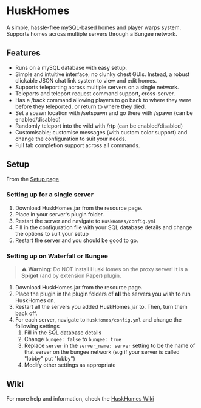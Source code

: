 # HuskHomes
A simple, hassle-free mySQL-based homes and player warps system. Supports homes across multiple servers through a Bungee network.

## Features
* Runs on a mySQL database with easy setup.
* Simple and intuitive interface; no clunky chest GUIs. Instead, a robust clickable JSON chat link system to view and edit homes. 
* Supports teleporting across multiple servers on a single network.
* Teleports and teleport request command support, cross-server.
* Has a /back command allowing players to go back to where they were before they teleported, or return to where they died.
* Set a spawn location with /setspawn and go there with /spawn (can be enabled/disabled)
* Randomly teleport into the wild with /rtp (can be enabled/disabled)
* Customisable; customise messages (with custom color support) and change the configuration to suit your needs.
* Full tab completion support across all commands.

## Setup
From the [Setup page](https://github.com/WiIIiam278/HuskHomesDocs/wiki/Setup)
### Setting up for a single server
1. Download HuskHomes.jar from the resource page.
2. Place in your server's plugin folder. 
3. Restart the server and navigate to `HuskHomes/config.yml`
4. Fill in the configuration file with your SQL database details and change the options to suit your setup
5. Restart the server and you should be good to go.

### Setting up on Waterfall or Bungee
> **⚠️ Warning**: Do NOT install HuskHomes on the proxy server! It is a **Spigot** (and by extension Paper) plugin.
1. Download HuskHomes.jar from the resource page.
2. Place the plugin in the plugin folders of **all** the servers you wish to run HuskHomes on.
3. Restart all the servers you added HuskHomes.jar to. Then, turn them back off.
4. For each server, navigate to `HuskHomes/config.yml` and change the following settings
    1. Fill in the SQL database details
    1. Change `bungee: false` to `bungee: true`
    1. Replace `server` in the `server_name: server` setting to be the name of that server on the bungee network (e.g if your server is called "lobby" put "lobby")
    1. Modify other settings as appropriate
  
## Wiki
For more help and information, check the [HuskHomes Wiki](https://github.com/WiIIiam278/HuskHomesDocs/wiki)  
